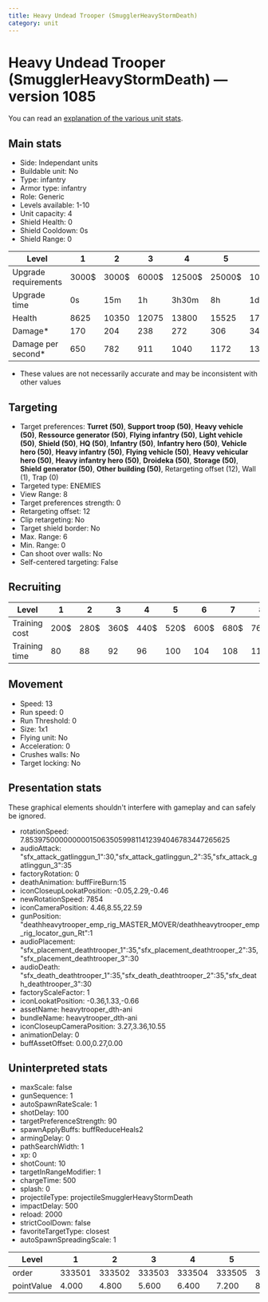 ```yaml
---
title: Heavy Undead Trooper (SmugglerHeavyStormDeath)
category: unit
---
```


# Heavy Undead Trooper (SmugglerHeavyStormDeath) — version 1085

You can read an [explanation  of the various unit stats](unitexplained.md).

## Main stats

  * Side: Independant units
  * Buildable unit: No
  * Type: infantry
  * Armor type: infantry
  * Role: Generic
  * Levels available: 1-10
  * Unit capacity: 4
  * Shield Health: 0
  * Shield Cooldown: 0s
  * Shield Range: 0

|Level               |1    |2    |3    |4     |5     |6      |7      |8      |9       |10      |
|--------------------|-----|-----|-----|------|------|-------|-------|-------|--------|--------|
|Upgrade requirements|3000$|3000$|6000$|12500$|25000$|100000$|160000$|320000$|1000000$|1750000$|
|Upgrade time        |0s   |15m  |1h   |3h30m |8h    |1d     |2d     |3d12h  |5d      |1w1d    |
|Health              |8625 |10350|12075|13800 |15525 |17250  |18975  |20700  |22425   |25875   |
|Damage*             |170  |204  |238  |272   |306   |340    |374    |408    |442     |510     |
|Damage per second*  |650  |782  |911  |1040  |1172  |1301   |1430   |1562   |1690    |1951    |

* These values are not necessarily accurate and may be inconsistent with other values

## Targeting

  * Target preferences: **Turret (50)**, **Support troop (50)**, **Heavy vehicle (50)**, **Ressource generator (50)**, **Flying infantry (50)**, **Light vehicle (50)**, **Shield (50)**, **HQ (50)**, **Infantry (50)**, **Infantry hero (50)**, **Vehicle hero (50)**, **Heavy infantry (50)**, **Flying vehicle (50)**, **Heavy vehicular hero (50)**, **Heavy infantry hero (50)**, **Droideka (50)**, **Storage (50)**, **Shield generator (50)**, **Other building (50)**, Retargeting offset (12), Wall (1), Trap (0)
  * Targeted type: ENEMIES
  * View Range: 8
  * Target preferences strength: 0
  * Retargeting offset: 12
  * Clip retargeting: No
  * Target shield border: No
  * Max. Range: 6
  * Min. Range: 0
  * Can shoot over walls: No
  * Self-centered targeting: False

## Recruiting

|Level        |1   |2   |3   |4   |5   |6   |7   |8   |9   |10  |
|-------------|----|----|----|----|----|----|----|----|----|----|
|Training cost|200$|280$|360$|440$|520$|600$|680$|760$|840$|920$|
|Training time|80  |88  |92  |96  |100 |104 |108 |112 |116 |120 |

## Movement

  * Speed: 13
  * Run speed: 0
  * Run Threshold: 0
  * Size: 1x1
  * Flying unit: No
  * Acceleration: 0
  * Crushes walls: No
  * Target locking: No

## Presentation stats

These graphical elements shouldn't interfere with gameplay and can safely be ignored.

  * rotationSpeed: 7.8539750000000001506350599811412394046783447265625
  * audioAttack: "sfx_attack_gatlinggun_1":30,"sfx_attack_gatlinggun_2":35,"sfx_attack_gatlinggun_3":35
  * factoryRotation: 0
  * deathAnimation: buffFireBurn:15
  * iconCloseupLookatPosition: -0.05,2.29,-0.46
  * newRotationSpeed: 7854
  * iconCameraPosition: 4.46,8.55,22.59
  * gunPosition: "deathheavytrooper_emp_rig_MASTER_MOVER/deathheavytrooper_emp_rig_locator_gun_Rt":1
  * audioPlacement: "sfx_placement_deathtrooper_1":35,"sfx_placement_deathtrooper_2":35,"sfx_placement_deathtrooper_3":30
  * audioDeath: "sfx_death_deathtrooper_1":35,"sfx_death_deathtrooper_2":35,"sfx_death_deathtrooper_3":30
  * factoryScaleFactor: 1
  * iconLookatPosition: -0.36,1.33,-0.66
  * assetName: heavytrooper_dth-ani
  * bundleName: heavytrooper_dth-ani
  * iconCloseupCameraPosition: 3.27,3.36,10.55
  * animationDelay: 0
  * buffAssetOffset: 0.00,0.27,0.00

## Uninterpreted stats

  * maxScale: false
  * gunSequence: 1
  * autoSpawnRateScale: 1
  * shotDelay: 100
  * targetPreferenceStrength: 90
  * spawnApplyBuffs: buffReduceHeals2
  * armingDelay: 0
  * pathSearchWidth: 1
  * xp: 0
  * shotCount: 10
  * targetInRangeModifier: 1
  * chargeTime: 500
  * splash: 0
  * projectileType: projectileSmugglerHeavyStormDeath
  * impactDelay: 500
  * reload: 2000
  * strictCoolDown: false
  * favoriteTargetType: closest
  * autoSpawnSpreadingScale: 1

|Level     |1     |2     |3     |4     |5     |6     |7     |8     |9     |10    |
|----------|------|------|------|------|------|------|------|------|------|------|
|order     |333501|333502|333503|333504|333505|333506|333507|333508|333509|333510|
|pointValue|4.000 |4.800 |5.600 |6.400 |7.200 |8.000 |8.800 |9.600 |10.400|12.000|

